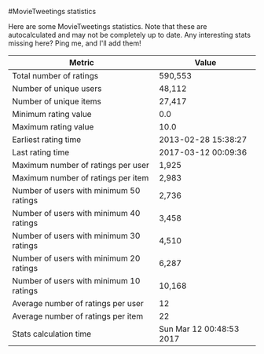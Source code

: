 #MovieTweetings statistics

Here are some MovieTweetings statistics. Note that these are autocalculated and may not be completely up to date. Any interesting stats missing here? Ping me, and I'll add them!

Metric | Value
--- | ---
Total number of ratings                 | 590,553
Number of unique users                  | 48,112
Number of unique items                  | 27,417
Minimum rating value                    | 0.0
Maximum rating value                    | 10.0
Earliest rating time                    | 2013-02-28 15:38:27
Last rating time                        | 2017-03-12 00:09:36
Maximum number of ratings per user      | 1,925
Maximum number of ratings per item      | 2,983
Number of users with minimum 50 ratings | 2,736
Number of users with minimum 40 ratings | 3,458
Number of users with minimum 30 ratings | 4,510
Number of users with minimum 20 ratings | 6,287
Number of users with minimum 10 ratings | 10,168
Average number of ratings per user      | 12
Average number of ratings per item      | 22
Stats calculation time                  | Sun Mar 12 00:48:53 2017


